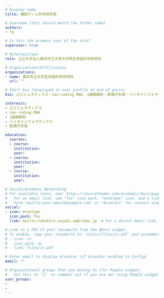```yaml
---
# Display name
title: 機能ゲノム科学研究室

# Username (this should match the folder name)
authors:
- fg

# Is this the primary user of the site?
superuser: true

# Role/position
role: 公立大学法人横浜市立大学大学院生命医科学研究科

# Organizations/Affiliations
organizations:
- name: 横浜市立大学生命医科学研究科
  url: ""

# Short bio (displayed in user profile at end of posts)
bio: エピジェネティクス・non-coding RNA, 1細胞解析・配偶子形成・バイオインフォマティクス

interests:
- エピジェネティクス
- non-coding RNA
- 1細胞解析
- バイオインフォマティクス
- 配偶子形成

education:
  courses:
  - course:
    institution:
    year:
  - course: 
    institution: 
    year:
  - course:
    institution:
    year:

# Social/Academic Networking
# For available icons, see: https://sourcethemes.com/academic/docs/page-builder/#icons
#   For an email link, use "fas" icon pack, "envelope" icon, and a link in the
#   form "mailto:your-email@example.com" or "#contact" for contact widget.
social:
- icon: envelope
  icon_pack: fas
  link: mailto:takahiro.suzuki.aa@riken.jp  # For a direct email link, use "mailto:test@example.org".

# Link to a PDF of your resume/CV from the About widget.
# To enable, copy your resume/CV to `static/files/cv.pdf` and uncomment the lines below.
# - icon: cv
#   icon_pack: ai
#   link: files/cv.pdf

# Enter email to display Gravatar (if Gravatar enabled in Config)
email: ""

# Organizational groups that you belong to (for People widget)
#   Set this to `[]` or comment out if you are not using People widget.
user_groups:
- 
- 
---
```


